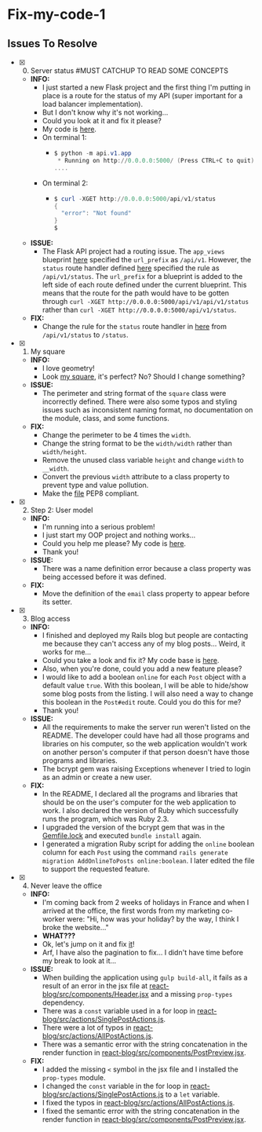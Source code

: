 # Fix-my-code-1
## Issues To Resolve

+ [x] 0. Server status
#MUST CATCHUP TO READ SOME CONCEPTS
  + **INFO:**
    + I just started a new Flask project and the first thing I'm putting in place is a route for the status of my API (super important for a load balancer implementation).
    + But I don't know why it's not working…
    + Could you look at it and fix it please?
    + My code is [here](status_server/).
    + On terminal 1:
      + ```powershell
        $ python -m api.v1.app
         * Running on http://0.0.0.0:5000/ (Press CTRL+C to quit)
        ....
        ```
    + On terminal 2:
      + ```powershell
        $ curl -XGET http://0.0.0.0:5000/api/v1/status
        {
          "error": "Not found"
        }
        $
        ```
  + **ISSUE:**
    + The Flask API project had a routing issue. The `app_views` blueprint [here](status_server/api/v1/views/__init__.py) specified the `url_prefix` as `/api/v1`. However, the `status` route handler defined [here](status_server/api/v1/views/index.py) specified the rule as `/api/v1/status`. The `url_prefix` for a blueprint is added to the left side of each route defined under the current blueprint. This means that the route for the path would have to be gotten through `curl -XGET http://0.0.0.0:5000/api/v1/api/v1/status` rather than `curl -XGET http://0.0.0.0:5000/api/v1/status`.
  + **FIX:**
    + Change the rule for the `status` route handler in [here](status_server/api/v1/views/index.py) from `/api/v1/status` to `/status`.

+ [x] 1. My square
  + **INFO:**
    + I love geometry!
    + Look [my square](square.py), it's perfect? No? Should I change something?
  + **ISSUE:**
    + The perimeter and string format of the `square` class were incorrectly defined. There were also some typos and styling issues such as inconsistent naming format, no documentation on the module, class, and some functions.
  + **FIX:**
    + Change the perimeter to be 4 times the `width`.
    + Change the string format to be the `width/width` rather than `width/height`.
    + Remove the unused class variable `height` and change `width` to `__width`.
    + Convert the previous `width` attribute to a class property to prevent type and value pollution.
    + Make the [file](square.py) PEP8 compliant.

+ [x] 2. Step 2: User model
  + **INFO:**
    + I'm running into a serious problem!
    + I just start my OOP project and nothing works…
    + Could you help me please? My code is [here](user.py).
    + Thank you!
  + **ISSUE:**
    + There was a name definition error because a class property was being accessed before it was defined.
  + **FIX:**
    + Move the definition of the `email` class property to appear before its setter.

+ [x] 3. Blog access
  + **INFO:**
    + I finished and deployed my Rails blog but people are contacting me because they can't access any of my blog posts… Weird, it works for me…
    + Could you take a look and fix it? My code base is [here](blog/).
    + Also, when you're done, could you add a new feature please?
    + I would like to add a boolean `online` for each `Post` object with a default value `true`. With this boolean, I will be able to hide/show some blog posts from the listing. I will also need a way to change this boolean in the `Post#edit` route. Could you do this for me?
    + Thank you!
  + **ISSUE:**
    + All the requirements to make the server run weren't listed on the README. The developer could have had all those programs and libraries on his computer, so the web application wouldn't work on another person's computer if that person doesn't have those programs and libraries.
    + The bcrypt gem was raising Exceptions whenever I tried to login as an admin or create a new user.
  + **FIX:**
    + In the README, I declared all the programs and libraries that should be on the user's computer for the web application to work. I also declared the version of Ruby which successfully runs the program, which was Ruby 2.3.
    + I upgraded the version of the bcrypt gem that was in the [Gemfile.lock](blog/Gemfile.lock) and executed `bundle install` again.
    + I generated a migration Ruby script for adding the `online` boolean column for each `Post` using the command `rails generate migration AddOnlineToPosts online:boolean`. I later edited the file to support the requested feature.

+ [x] 4. Never leave the office
  + **INFO:**
    + I'm coming back from 2 weeks of holidays in France and when I arrived at the office, the first words from my marketing co-worker were: "Hi, how was your holiday? by the way, I think I broke the website…"
    + **WHAT???**
    + Ok, let's jump on it and fix [it](react-blog/)!
    + Arf, I have also the pagination to fix… I didn't have time before my break to look at it…
  + **ISSUE:**
    + When building the application using `gulp build-all`, it fails as a result of an error in the jsx file at [react-blog/src/components/Header.jsx](react-blog/src/components/Header.jsx) and a missing `prop-types` dependency.
    + There was a `const` variable used in a for loop in [react-blog/src/actions/SinglePostActions.js](react-blog/src/actions/SinglePostActions.js).
    + There were a lot of typos in [react-blog/src/actions/AllPostActions.js](react-blog/src/actions/AllPostActions.js).
    + There was a semantic error with the string concatenation in the render function in [react-blog/src/components/PostPreview.jsx](react-blog/src/components/PostPreview.jsx).
  + **FIX:**
    + I added the missing `<` symbol in the jsx file and I installed the `prop-types` module.
    + I changed the `const` variable in the for loop in [react-blog/src/actions/SinglePostActions.js](react-blog/src/actions/SinglePostActions.js) to a `let` variable.
    + I fixed the typos in [react-blog/src/actions/AllPostActions.js](react-blog/src/actions/AllPostActions.js).
    + I fixed the semantic error with the string concatenation in the render function in [react-blog/src/components/PostPreview.jsx](react-blog/src/components/PostPreview.jsx).
